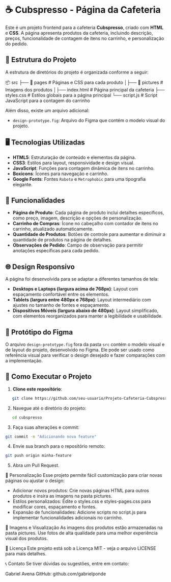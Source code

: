# ☕ Cubspresso - Página da Cafeteria

Este é um projeto frontend para a cafeteria **Cubspresso**, criado com **HTML** e **CSS**. A página apresenta produtos da cafeteria, incluindo descrição, preços, funcionalidade de contagem de itens no carrinho, e personalização do pedido.

## 📂 Estrutura do Projeto

A estrutura de diretórios do projeto é organizada conforme a seguir:

📦 src ├── 📁 pages # Páginas e CSS para cada produto │├── 📁 pictures # Imagens dos produtos │├── index.html # Página principal da cafeteria ├── styles.css # Estilos globais para a página principal └── script.js # Script JavaScript para a contagem do carrinho

Além disso, existe um arquivo adicional:

- `design-prototype.fig`: Arquivo do Figma que contém o modelo visual do projeto.

## 🖥️ Tecnologias Utilizadas

- **HTML5**: Estruturação de conteúdo e elementos da página.
- **CSS3**: Estilos para layout, responsividade e design visual.
- **JavaScript**: Funções para contagem dinâmica de itens no carrinho.
- **Boxicons**: Ícones para navegação e carrinho.
- **Google Fonts**: Fontes `Roboto` e `Metrophobic` para uma tipografia elegante.

## 📐 Funcionalidades

- **Página de Produto**: Cada página de produto inclui detalhes específicos, como preço, imagem, descrição e opções de personalização.
- **Carrinho de Compras**: Ícone no cabeçalho com contador de itens no carrinho, atualizado automaticamente.
- **Quantidade de Produtos**: Botões de controle para aumentar e diminuir a quantidade de produtos na página de detalhes.
- **Observações de Pedido**: Campo de observação para permitir anotações específicas para cada pedido.

## 🌐 Design Responsivo

A página foi desenvolvida para se adaptar a diferentes tamanhos de tela:

- **Desktops e Laptops (largura acima de 768px)**: Layout com espaçamento confortável entre os elementos.
- **Tablets (largura entre 480px e 768px)**: Layout intermediário com ajustes no tamanho de fontes e espaçamento.
- **Dispositivos Móveis (largura abaixo de 480px)**: Layout simplificado, com elementos reorganizados para manter a legibilidade e usabilidade.

## 🎨 Protótipo do Figma

O arquivo `design-prototype.fig` fora da pasta `src` contém o modelo visual e de layout do projeto, desenvolvido no Figma. Ele pode ser usado como referência visual para verificar o design desejado e fazer comparações com a implementação.

## 🚀 Como Executar o Projeto

1. **Clone este repositório**:
```bash
   git clone https://github.com/seu-usuario/Projeto-Cafeteria-Cubspresso.git
```

2. Navegue até o diretório do projeto:
```bash
   cd cubspresso
```

3. Faça suas alterações e commit:
```bash
git commit -m "Adicionando nova feature"
```

4. Envie sua branch para o repositório remoto:
```bash
git push origin minha-feature
```

5. Abra um Pull Request.

🔧 Personalização
Esse projeto permite fácil customização para criar novas páginas ou ajustar o design:

- Adicionar novos produtos: Crie novas páginas HTML para outros produtos e insira as imagens na pasta pictures.
- Estilos personalizados: Edite o styles.css e styles-pages.css para modificar cores, espaçamento e fontes.
- Expansão de funcionalidades: Adicione scripts no script.js para implementar funcionalidades adicionais no carrinho.

📸 Imagens e Visualização
As imagens dos produtos estão armazenadas na pasta pictures. Use fotos de alta qualidade para uma melhor experiência visual dos produtos.

📄 Licença
Este projeto está sob a Licença MIT - veja o arquivo LICENSE para mais detalhes.

📞 Contato
Se tiver dúvidas ou sugestões, entre em contato:

Gabriel Avena
GitHub: github.com/gabrielponde
